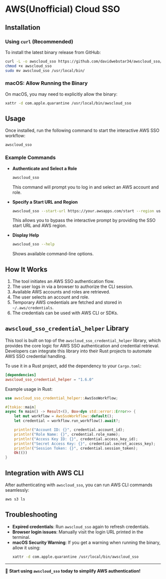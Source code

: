 # AWS(Unofficial) Cloud SSO

## Installation

### Using `curl` (Recommended)

To install the latest binary release from GitHub:

```sh
curl -L -o awscloud_sso https://github.com/davidwebstar34/awscloud_sso/releases/latest/download/awscloud_sso-x86_64-apple-darwin
chmod +x awscloud_sso
sudo mv awscloud_sso /usr/local/bin/
```

### macOS: Allow Running the Binary

On macOS, you may need to explicitly allow the binary:

```sh
xattr -d com.apple.quarantine /usr/local/bin/awscloud_sso
```

## Usage

Once installed, run the following command to start the interactive AWS SSO workflow:

```sh
awscloud_sso
```

### Example Commands

- **Authenticate and Select a Role**

  ```sh
  awscloud_sso
  ```

  This command will prompt you to log in and select an AWS account and role.

- **Specify a Start URL and Region**

  ```sh
  awscloud_sso --start-url https://your.awsapps.com/start --region us-west-2
  ```

  This allows you to bypass the interactive prompt by providing the SSO start URL and AWS region.

- **Display Help**
  ```sh
  awscloud_sso --help
  ```
  Shows available command-line options.

## How It Works

1. The tool initiates an AWS SSO authentication flow.
2. The user logs in via a browser to authorize the CLI session.
3. Available AWS accounts and roles are retrieved.
4. The user selects an account and role.
5. Temporary AWS credentials are fetched and stored in `~/.aws/credentials`.
6. The credentials can be used with AWS CLI or SDKs.

## `awscloud_sso_credential_helper` Library

This tool is built on top of the `awscloud_sso_credential_helper` library, which provides the core logic for AWS SSO authentication and credential retrieval. Developers can integrate this library into their Rust projects to automate AWS SSO credential handling.

To use it in a Rust project, add the dependency to your `Cargo.toml`:

```toml
[dependencies]
awscloud_sso_credential_helper = "1.6.0"
```

Example usage in Rust:

```rust
use awscloud_sso_credential_helper::AwsSsoWorkflow;

#[tokio::main]
async fn main() -> Result<(), Box<dyn std::error::Error>> {
    let mut workflow = AwsSsoWorkflow::default();
    let credential = workflow.run_workflow().await?;

    println!("Account ID: {}", credential.account_id);
    println!("Role Name: {}", credential.role_name);
    println!("Access Key ID: {}", credential.access_key_id);
    println!("Secret Access Key: {}", credential.secret_access_key);
    println!("Session Token: {}", credential.session_token);
    Ok(())
}
```

## Integration with AWS CLI

After authenticating with `awscloud_sso`, you can run AWS CLI commands seamlessly:

```sh
aws s3 ls
```

## Troubleshooting

- **Expired credentials**: Run `awscloud_sso` again to refresh credentials.
- **Browser login issues**: Manually visit the login URL printed in the terminal.
- **macOS Security Warning**: If you get a warning when running the binary, allow it using:
  ```sh
  xattr -d com.apple.quarantine /usr/local/bin/awscloud_sso
  ```

---

🚀 **Start using `awscloud_sso` today to simplify AWS authentication!**
